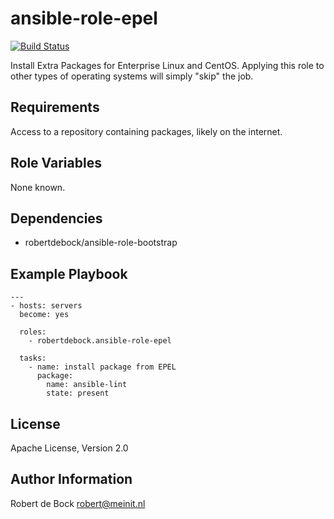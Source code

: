 ansible-role-epel
=========

[![Build Status](https://travis-ci.org/robertdebock/ansible-role-epel.svg?branch=master)](https://travis-ci.org/robertdebock/ansible-role-epel)

Install Extra Packages for Enterprise Linux and CentOS.
Applying this role to other types of operating systems will simply "skip" the job.

Requirements
------------

Access to a repository containing packages, likely on the internet.

Role Variables
--------------

None known.

Dependencies
------------

- robertdebock/ansible-role-bootstrap

Example Playbook
----------------

```
---
- hosts: servers
  become: yes

  roles:
    - robertdebock.ansible-role-epel

  tasks:
    - name: install package from EPEL
      package:
        name: ansible-lint
        state: present    
```

License
-------

Apache License, Version 2.0

Author Information
------------------

Robert de Bock <robert@meinit.nl>
